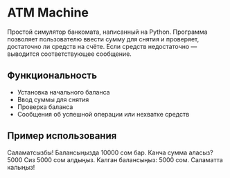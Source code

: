 # ATM Machine

Простой симулятор банкомата, написанный на Python. Программа позволяет пользователю ввести сумму для снятия и проверяет, достаточно ли средств на счёте. Если средств недостаточно — выводится соответствующее сообщение.

## Функциональность

- Установка начального баланса
- Ввод суммы для снятия
- Проверка баланса
- Сообщения об успешной операции или нехватке средств

## Пример использования

Саламатсызбы!
Балансыңызда 10000 сом бар.
Канча сумма аласыз? 5000
Сиз 5000 сом алдыңыз.
Калган балансыңыз: 5000 сом.
Саламатта калыңыз!
